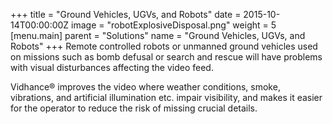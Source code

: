 +++
title = "Ground Vehicles, UGVs, and Robots"
date = 2015-10-14T00:00:00Z
image = "robotExplosiveDisposal.png"
weight = 5
[menu.main]
parent = "Solutions"
name = "Ground Vehicles, UGVs, and Robots"
+++
Remote controlled robots or unmanned ground vehicles used on missions such as bomb defusal or search and rescue will have problems with visual disturbances affecting the video feed.

Vidhance® improves the video where weather conditions, smoke, vibrations, and artificial illumination etc. impair visibility, and makes it easier for the operator to reduce the risk of missing crucial details.
<!--more-->
